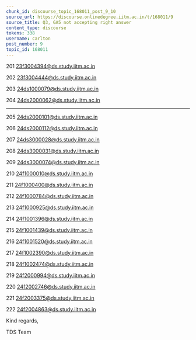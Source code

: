```yaml
---
chunk_id: discourse_topic_168011_post_9_10
source_url: https://discourse.onlinedegree.iitm.ac.in/t/168011/9
source_title: Q3, GA5 not accepting right answer
content_type: discourse
tokens: 338
username: carlton
post_number: 9
topic_id: 168011
---
```




201
23f3004394@ds.study.iitm.ac.in

202
23f3004444@ds.study.iitm.ac.in

203
24ds1000079@ds.study.iitm.ac.in

204
24ds2000062@ds.study.iitm.ac.in

---

205
24ds2000101@ds.study.iitm.ac.in

206
24ds2000112@ds.study.iitm.ac.in

207
24ds3000028@ds.study.iitm.ac.in

208
24ds3000031@ds.study.iitm.ac.in

209
24ds3000074@ds.study.iitm.ac.in

210
24f1000010@ds.study.iitm.ac.in

211
24f1000400@ds.study.iitm.ac.in

212
24f1000784@ds.study.iitm.ac.in

213
24f1000925@ds.study.iitm.ac.in

214
24f1001396@ds.study.iitm.ac.in

215
24f1001439@ds.study.iitm.ac.in

216
24f1001520@ds.study.iitm.ac.in

217
24f1002390@ds.study.iitm.ac.in

218
24f1002474@ds.study.iitm.ac.in

219
24f2000994@ds.study.iitm.ac.in

220
24f2002746@ds.study.iitm.ac.in

221
24f2003375@ds.study.iitm.ac.in

222
24f2004863@ds.study.iitm.ac.in

Kind regards,

TDS Team

